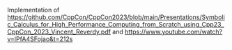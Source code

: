 Implementation of https://github.com/CppCon/CppCon2023/blob/main/Presentations/Symbolic_Calculus_for_High_Performance_Computing_from_Scratch_using_Cpp23_CppCon_2023_Vincent_Reverdy.pdf and https://www.youtube.com/watch?v=lPfA4SFojao&t=212s
